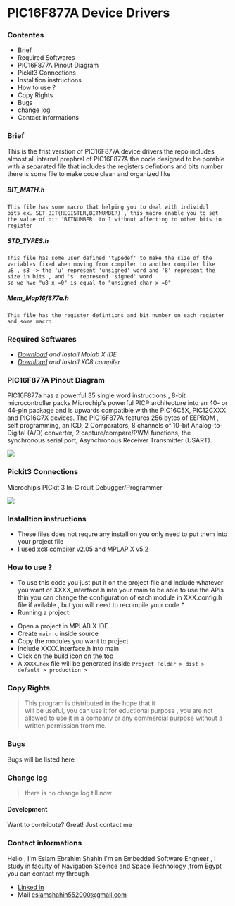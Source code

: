 # PIC16F877A Device Drivers 

### Contentes
* Brief 
* Required Softwares
* PIC16F877A Pinout Diagram
* Pickit3 Connections
* Installtion instructions 
* How to use  ?
* Copy Rights  
* Bugs
* change log
* Contact informations

### Brief
This is the frist verstion of PIC16F877A device drivers 
the repo includes almost all internal prephral of PIC16F877A 
the code designed to be porable with a separated file that includes the registers defintions and bits number 
there is some file to make code clean and organized like 


##### BIT_MATH.h
    This file has some macro that helping you to deal with individul     bits ex. SET_BIT(REGISTER,BITNUMBER) , this macro enable you to set the value of bit 'BITNUMBER' to 1 without affecting to other bits in register
##### STD_TYPES.h
    This file has some user defined 'typedef' to make the size of the variables fixed when moving from compiler to another compiler like 
    u8 , s8 -> the 'u' represent 'unsigned' word and '8' represent the size in bits , and 's' represend 'signed' word
    so we hve "u8 x =0" is equal to "unsigned char x =0"  
##### Mem_Map16f877a.h
    This file has the register defintions and bit number on each register and some macro
        
###  Required Softwares
- *[Download](https://www.microchip.com/mplab/mplab-x-ide) and Install Mplab X IDE*
- *[Download](https://www.microchip.com/mplab/compilers) and Install XC8 compiler*

###  PIC16F877A Pinout Diagram
PIC16F877a has a powerful 35 single word instructions , 8-bit microcontroller packs Microchip's powerful PIC® architecture into an 40- or 44-pin package and is upwards compatible with the PIC16C5X, PIC12CXXX and PIC16C7X devices.
The PIC16F877A features 256 bytes of EEPROM , self programming, an ICD, 2 Comparators, 8 channels of 10-bit Analog-to-Digital (A/D) converter, 2 capture/compare/PWM functions, the synchronous serial port, Asynchronous Receiver Transmitter (USART). 

![](https://components101.com/sites/default/files/component_pin/PIC16F877A-Pinout.png)

###  Pickit3 Connections
Microchip’s PICkit 3 In-Circuit Debugger/Programmer

![](https://components101.com/sites/default/files/component_pin/PICKit3-Pinout.png)

### Installtion instructions 
* These files does not requre any installion you only need to put them into your project file
* I used xc8 compiler v2.05 and MPLAP X v5.2
### How to use  ?
* To use this code you just put it on the project file and include whatever you want of XXXX_interface.h into your main to be able to use the APIs
thin you can change the configuration of each module in XXX.config.h file if avilable , but you will need to recompile your code *
* Running a project:
- Open a project in MPLAB X IDE
- Create `main.c` inside source
- Copy the modules you want to project 
- Include XXXX.interface.h into main 
- Click on the build icon on the top
- A `XXXX.hex` file will be generated inside `Project Folder > dist > default > production > `


### Copy Rights  
> This program is distributed in the hope  that it  
will be useful, you can use it for eductional purpose , you are not allowed to use it in a company or any commercial purpose without a written permission from me.
### Bugs
 Bugs will be listed here .
### Change log

> there is no change log till now 

#### Development
Want to contribute? Great!
Just contact me 

### Contact informations
Hello , I'm Eslam Ebrahim Shahin 
I'm an Embedded Software Engneer , I study in faculty of Navigation Sceince and Space Technology ,from Egypt
you can contact my through 
* [Linked in](https://www.linkedin.com/in/eslamshahin0/)
* Mail eslamshahin552000@gmail.com
